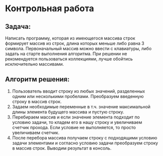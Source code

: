 # Контрольная работа

## Задача:

Написать программу, которая из имеющегося массива строк формирует массив из строк, длина которых меньше либо равна 3 символа. Первоначальный массив можно ввести с клавиатуры, либо задать на старте выполнения алгоритма. При решении не рекомендуется пользоваться коллекциями, лучше обойтись исключительно массивами.

## Алгоритм решения:

1. Пользователь вводит строку из любых значений, разделенных одним или несколькими пробелами.
Преобразуем введенную строку в массив строк.
2. Задаем необходимые переменные в т.ч. значение максимальной длины элемента будущего массива и пустую строку.
3. Перебираем массив и если значение элемента подходит по условию задачи, то кладем его в нашу строку и увеличиваем счетчик прохода. Если условие не выполняется, то просто увеличиваем счетчик.
4. После перебора массива получаем строку с подходящими условию задачи элементами и согласно условию задачи преобразуем строку в массив строк.
Выводим результат в консоль.



